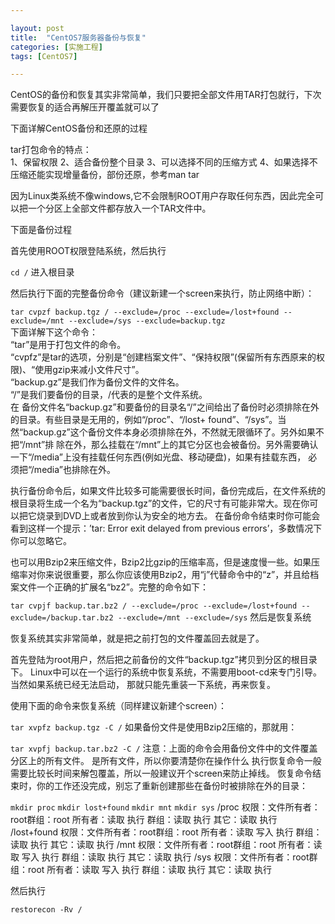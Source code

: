 ```yaml
---

layout: post
title:  "CentOS7服务器备份与恢复"
categories: [实施工程]
tags: [CentOS7]

---
```


CentOS的备份和恢复其实非常简单，我们只要把全部文件用TAR打包就行，下次需要恢复的适合再解压开覆盖就可以了

下面详解CentOS备份和还原的过程    

tar打包命令的特点：  
1、保留权限
2、适合备份整个目录
3、可以选择不同的压缩方式
4、如果选择不压缩还能实现增量备份，部份还原，参考man tar      

因为Linux类系统不像windows,它不会限制ROOT用户存取任何东西，因此完全可以把一个分区上全部文件都存放入一个TAR文件中。

下面是备份过程

首先使用ROOT权限登陆系统，然后执行

`cd /`
进入根目录

然后执行下面的完整备份命令（建议新建一个screen来执行，防止网络中断）：

`tar cvpzf backup.tgz / --exclude=/proc --exclude=/lost+found --exclude=/mnt --exclude=/sys --exclude=backup.tgz`  
下面详解下这个命令：   
“tar”是用于打包文件的命令。   
“cvpfz”是tar的选项，分别是“创建档案文件”、“保持权限”(保留所有东西原来的权限)、“使用gzip来减小文件尺寸”。   
“backup.gz”是我们作为备份文件的文件名。   
“/”是我们要备份的目录，/代表的是整个文件系统。   
在 备份文件名“backup.gz”和要备份的目录名“/”之间给出了备份时必须排除在外的目录。有些目录是无用的，例如“/proc”、“/lost+ found”、“/sys”。当然“backup.gz”这个备份文件本身必须排除在外，不然就无限循环了。另外如果不把“/mnt”排 除在外，那么挂载在“/mnt”上的其它分区也会被备份。另外需要确认一下“/media”上没有挂载任何东西(例如光盘、移动硬盘)，如果有挂载东西， 必须把“/media”也排除在外。 

执行备份命令后，如果文件比较多可能需要很长时间，备份完成后，在文件系统的根目录将生成一个名为“backup.tgz”的文件，它的尺寸有可能非常大。现在你可以把它烧录到DVD上或者放到你认为安全的地方去。 
在备份命令结束时你可能会看到这样一个提示：’tar: Error exit delayed from previous errors’，多数情况下你可以忽略它。 


也可以用Bzip2来压缩文件，Bzip2比gzip的压缩率高，但是速度慢一些。如果压缩率对你来说很重要，那么你应该使用Bzip2，用“j”代替命令中的“z”，并且给档案文件一个正确的扩展名“bz2”。完整的命令如下：

`tar cvpjf backup.tar.bz2 / --exclude=/proc --exclude=/lost+found --exclude=/backup.tar.bz2 --exclude=/mnt --exclude=/sys`
然后是恢复系统

恢复系统其实非常简单，就是把之前打包的文件覆盖回去就是了。

首先登陆为root用户，然后把之前备份的文件“backup.tgz”拷贝到分区的根目录下。 
Linux中可以在一个运行的系统中恢复系统，不需要用boot-cd来专门引导。当然如果系统已经无法启动， 那就只能先重装一下系统，再来恢复。


使用下面的命令来恢复系统（同样建议新建个screen）：

`tar xvpfz backup.tgz -C /`
如果备份文件是使用Bzip2压缩的，那就用：

`tar xvpfj backup.tar.bz2 -C /`
注意：上面的命令会用备份文件中的文件覆盖分区上的所有文件。 是所有文件，所以你要清楚你在操作什么
执行恢复命令一般需要比较长时间来解包覆盖，所以一般建议开个screen来防止掉线。 
恢复命令结束时，你的工作还没完成，别忘了重新创建那些在备份时被排除在外的目录：

`mkdir proc`
`mkdir lost+found`
`mkdir mnt`
`mkdir sys`
/proc 权限：文件所有者：root群组：root 所有者：读取 执行 群组：读取 执行 其它：读取 执行
/lost+found 权限：文件所有者：root群组：root 所有者：读取 写入 执行 群组：读取 执行 其它：读取 执行
/mnt 权限：文件所有者：root群组：root 所有者：读取 写入 执行 群组：读取 执行 其它：读取 执行
/sys 权限：文件所有者：root群组：root 所有者：读取 写入 执行 群组：读取 执行 其它：读取 执行

然后执行

`restorecon -Rv /`